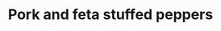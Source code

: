 ---
title: Pork and feta stuffed peppers
slug: pork-and-feta-stuffed-peppers
time: 25-30
ingredients:
  - ingredient: mayonnaise
    count: 3
    units: Tbsp
  - ingredient: feta cheese
    count: 100
    units: g
  - ingredient: pork mince
    count: 300
    units: g
  - ingredient: smoked paprika
    count: 3
    units: Tbsp
  - ingredient: medium tomato
    count: 1
    units: false
  - ingredient: rocket
    count: 40
    units: g
  - ingredient: courgette
    count: 1
    units: false
  - ingredient: bell pepper
    count: 2
    units: false
  - ingredient: italian herbs
    count: 2
    units: Tbsp

---